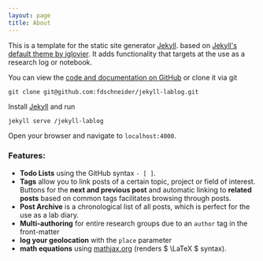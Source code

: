 ```yaml
---
layout: page
title: About
---
```


This is a template for the static site generator [Jekyll](http://jekyllrb.com/). based on [Jekyll's default theme by jglovier](https://github.com/jglovier/jekyll-new). It adds functionality that targets at the use as a research log or notebook.

You can view the [code and documentation on GitHub](https://github.com/fdschneider/jekyll-lablog) or clone it via git

    git clone git@github.com:fdschneider/jekyll-lablog.git

Install [Jekyll](http://jekyllrb.com/) and run

    jekyll serve /jekyll-lablog

Open your browser and navigate to `localhost:4000`.


### Features:

- **Todo Lists** using the GitHub syntax `- [ ]`.
- **Tags** allow you to link posts of a certain topic, project or field of interest. Buttons for the **next and previous post** and automatic linking to **related posts** based on common tags facilitates browsing through posts.
- **Post Archive** is a chronological list of all posts, which is perfect for the use as a lab diary.  
- **Multi-authoring** for entire research groups due to an `author` tag in the front-matter
- **log your geolocation** with the `place` parameter
- **math equations** using [mathjax.org]() (renders $ \LaTeX $ syntax).
